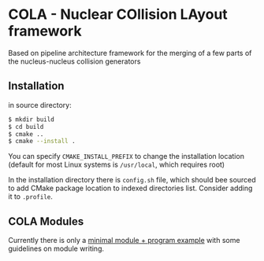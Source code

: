 # COLA - Nuclear COllision LAyout framework

Based on pipeline architecture framework for the merging of 
a few parts of the nucleus-nucleus collision generators

## Installation

in source directory:

```bash
$ mkdir build
$ cd build
$ cmake ..
$ cmake --install .
```

You can specify `CMAKE_INSTALL_PREFIX` to change the installation location (default for most Linux systems is `/usr/local`, which requires root)

In the installation directory there is `config.sh` file, which should bee sourced to add CMake package location to indexed directories list. Consider adding it to `.profile`.

## COLA Modules

Currently there is only a [minimal module + program example](https://github.com/apBUSampK/COLA-min-example) with some guidelines on module writing.
